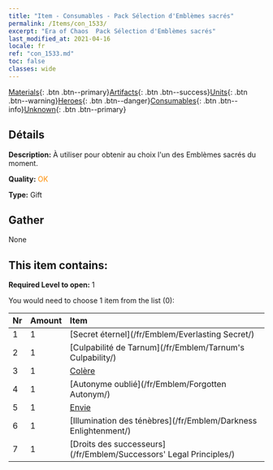 ```yaml
---
title: "Item - Consumables - Pack Sélection d'Emblèmes sacrés"
permalink: /Items/con_1533/
excerpt: "Era of Chaos  Pack Sélection d'Emblèmes sacrés"
last_modified_at: 2021-04-16
locale: fr
ref: "con_1533.md"
toc: false
classes: wide
---
```

 [Materials](/fr/Items/){: .btn .btn--primary}[Artifacts](/fr/Items/Artifacts/){: .btn .btn--success}[Units](/fr/Items/Units/){: .btn .btn--warning}[Heroes](/fr/Items/Heroes/){: .btn .btn--danger}[Consumables](/fr/Items/Consumables/){: .btn .btn--info}[Unknown](/fr/Items/Unknown/){: .btn .btn--primary}

## Détails
 **Description:** À utiliser pour obtenir au choix l'un des Emblèmes sacrés du moment.

 **Quality:** <span style="color: #FF8C00">OK</span>

 **Type:** Gift

## Gather

  None

## This item contains:

 **Required Level to open:** 1

 You would need to choose 1 item from the list (0):

  | Nr | Amount |     Item    |
  |:---|:-------|:------------|
  | 1 | 1 | [Secret éternel](/fr/Emblem/Everlasting Secret/) |  | 
  | 2 | 1 | [Culpabilité de Tarnum](/fr/Emblem/Tarnum's Culpability/) |  | 
  | 3 | 1 | [Colère](/fr/Emblem/Anger/) |  | 
  | 4 | 1 | [Autonyme oublié](/fr/Emblem/Forgotten Autonym/) |  | 
  | 5 | 1 | [Envie](/fr/Emblem/Jealousy/) |  | 
  | 6 | 1 | [Illumination des ténèbres](/fr/Emblem/Darkness Enlightenment/) |  | 
  | 7 | 1 | [Droits des successeurs](/fr/Emblem/Successors' Legal Principles/) |  | 
